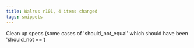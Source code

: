 ```yaml
---
title: Walrus r101, 4 items changed
tags: snippets
---
```


Clean up specs (some cases of 'should_not_equal' which should have been 'should_not ==')
